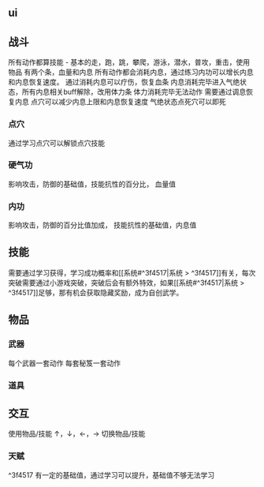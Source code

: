 ## ui

## 战斗 

所有动作都算技能 - 基本的走，跑，跳，攀爬，游泳，潜水，普攻，重击，使用物品
有两个条，血量和内息
所有动作都会消耗内息，通过练习内功可以增长内息和内息恢复速度。
通过消耗内息可以疗伤，恢复血条
内息消耗完毕进入气绝状态，所有内息相关buff解除，改用体力条
体力消耗完毕无法动作
需要通过调息恢复内息
点穴可以减少内息上限和内息恢复速度
气绝状态点死穴可以即死

### 点穴

通过学习点穴可以解锁点穴技能
### 硬气功

影响攻击，防御的基础值，技能抗性的百分比， 血量值

### 内功

影响攻击，防御的百分比值加成， 技能抗性的基础值，内息值

## 技能

需要通过学习获得，学习成功概率和[[系统#^3f4517|系统 > ^3f4517]]有关，每次突破需要通过小游戏突破，突破后会有额外特效，如果[[系统#^3f4517|系统 > ^3f4517]]足够，那有机会获取隐藏奖励，成为自创武学。


## 物品

### 武器

每个武器一套动作
每套秘笈一套动作

### 道具

## 交互

使用物品/技能 ↑，↓，←，→
切换物品/技能

### 天赋

^3f4517
有一定的基础值，通过学习可以提升，基础值不够无法学习